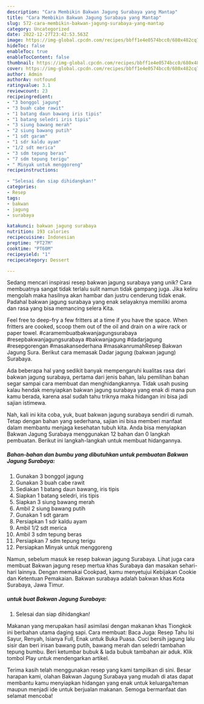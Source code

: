 ```yaml
---
description: "Cara Membikin Bakwan Jagung Surabaya yang Mantap"
title: "Cara Membikin Bakwan Jagung Surabaya yang Mantap"
slug: 572-cara-membikin-bakwan-jagung-surabaya-yang-mantap
category: Uncategorized
date: 2022-12-27T23:42:53.563Z
image: https://img-global.cpcdn.com/recipes/bbff1e4e0574bcc0/680x482cq70/bakwan-jagung-surabaya-foto-resep-utama.jpg
hideToc: false
enableToc: true
enableTocContent: false
thumbnail: https://img-global.cpcdn.com/recipes/bbff1e4e0574bcc0/680x482cq70/bakwan-jagung-surabaya-foto-resep-utama.jpg
cover: https://img-global.cpcdn.com/recipes/bbff1e4e0574bcc0/680x482cq70/bakwan-jagung-surabaya-foto-resep-utama.jpg
author: Admin
authorAv: notfound
ratingvalue: 3.1
reviewcount: 23
recipeingredient:
- "3 bonggol jagung"
- "3 buah cabe rawit"
- "1 batang daun bawang iris tipis"
- "1 batang seledri iris tipis"
- "3 siung bawang merah"
- "2 siung bawang putih"
- "1 sdt garam"
- "1 sdr kaldu ayam"
- "1/2 sdt merica"
- "3 sdm tepung beras"
- "7 sdm tepung terigu"
- " Minyak untuk menggoreng"
recipeinstructions:

- "Selesai dan siap dihidangkan!"
categories:
- Resep
tags:
- bakwan
- jagung
- surabaya

katakunci: bakwan jagung surabaya 
nutrition: 193 calories
recipecuisine: Indonesian
preptime: "PT27M"
cooktime: "PT60M"
recipeyield: "1"
recipecategory: Dessert

---
```





Sedang mencari inspirasi resep bakwan jagung surabaya yang unik? Cara membuatnya sangat tidak terlalu sulit namun tidak gampang juga. Jika keliru mengolah maka hasilnya akan hambar dan justru cenderung tidak enak. Padahal bakwan jagung surabaya yang enak selayaknya memiliki aroma dan rasa yang bisa memancing selera Kita.





Feel free to deep-fry a few fritters at a time if you have the space. When fritters are cooked, scoop them out of the oil and drain on a wire rack or paper towel. #caramembuatbakwanjagungsurabaya #resepbakwanjagungsurabaya #bakwanjagung #dadarjagung #resepgorengan #masakansederhana #masakanrumahResep Bakwan Jagung Sura. Berikut cara memasak Dadar jagung (bakwan jagung) Surabaya.

Ada beberapa hal yang sedikit banyak mempengaruhi kualitas rasa dari bakwan jagung surabaya, pertama dari jenis bahan, lalu pemilihan bahan segar sampai cara membuat dan menghidangkannya. Tidak usah pusing kalau hendak menyiapkan bakwan jagung surabaya yang enak di mana pun kamu berada, karena asal sudah tahu triknya maka hidangan ini bisa jadi sajian istimewa.






Nah, kali ini kita coba, yuk, buat bakwan jagung surabaya sendiri di rumah. Tetap dengan bahan yang sederhana, sajian ini bisa memberi manfaat dalam membantu menjaga kesehatan tubuh kita. Anda bisa menyiapkan Bakwan Jagung Surabaya menggunakan 12 bahan dan 0 langkah pembuatan. Berikut ini langkah-langkah untuk membuat hidangannya.

<!--inarticleads1-->

##### Bahan-bahan dan bumbu yang dibutuhkan untuk pembuatan Bakwan Jagung Surabaya:

1. Gunakan 3 bonggol jagung
1. Gunakan 3 buah cabe rawit
1. Sediakan 1 batang daun bawang, iris tipis
1. Siapkan 1 batang seledri, iris tipis
1. Siapkan 3 siung bawang merah
1. Ambil 2 siung bawang putih
1. Gunakan 1 sdt garam
1. Persiapkan 1 sdr kaldu ayam
1. Ambil 1/2 sdt merica
1. Ambil 3 sdm tepung beras
1. Persiapkan 7 sdm tepung terigu
1. Persiapkan  Minyak untuk menggoreng


Namun, sebelum masuk ke resep bakwan jagung Surabaya. Lihat juga cara membuat Bakwan jagung resep mertua khas Surabaya dan masakan sehari-hari lainnya. Dengan memakai Cookpad, kamu menyetujui Kebijakan Cookie dan Ketentuan Pemakaian. Bakwan surabaya adalah bakwan khas Kota Surabaya, Jawa Timur. 

<!--inarticleads2-->

#####  untuk buat Bakwan Jagung Surabaya:


1. Selesai dan siap dihidangkan!

Makanan yang merupakan hasil asimilasi dengan makanan khas Tiongkok ini berbahan utama daging sapi. Cara membuat: Baca Juga: Resep Tahu Isi Sayur, Renyah, Isianya Full, Enak untuk Buka Puasa. Cuci bersih jagung lalu sisir dan beri irisan bawang putih, bawang merah dan seledri tambahan tepung bumbu. Beri ketumbar bubuk &amp; lada bubuk tambahan air aduk. Klik tombol Play untuk mendengarkan artikel. 

Terima kasih telah menggunakan resep yang kami tampilkan di sini. Besar harapan kami, olahan Bakwan Jagung Surabaya yang mudah di atas dapat membantu kamu menyiapkan hidangan yang enak untuk keluarga/teman maupun menjadi ide untuk berjualan makanan. Semoga bermanfaat dan selamat mencoba!
